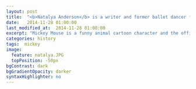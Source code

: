 ```yaml
---
layout: post
title:  "<b>Natalya Anderson</b> is a writer and former ballet dancer from Toronto, Canada. She completed an MA in Creative Writing at Anglia Ruskin University in Cambridge, England, and a Bachelor of Journalism at Ryerson University in Toronto. She won the 2014 Bridport Prize for her poem, 'Clear Recent History', and the poem was also highly commended at the 2015 Forward Prizes. Her poetry has appeared in or is due to appear in <em>Poetry London</em>, <em>The Moth</em>, <em>The Emma Press Anthology of the Sea</em>, <em>The Forward Book of Poetry</em> 2016, the 2015 <em>Poetry Prize Anthology</em> by Live Canon, the 2014 <em>Bridport Prize Anthology</em>, <em>Mint</em>, <em>And Other Poems</em>, <em>Poems In Which</em>, and Rebecca Goss's 'Heart Poem' series. She has worked as a medical writer for specialist physicians and has written features for Canada’s national newspaper, <em>The Globe and Mail</em>. Natalya founded The Poetry Extension in the hopes that poets and dancers from different countries might open their networks and be more supportive of each other's projects."
date:   2014-11-28 01:00:00
last_modified_at:  2014-11-28 01:00:00
excerpt: "Mickey Mouse is a funny animal cartoon character and the official mascot of..."
categories: history
tags:  mickey
image:
  feature: natalya.JPG
  topPosition: -50px
bgContrast: dark
bgGradientOpacity: darker
syntaxHighlighter: no
---
```


